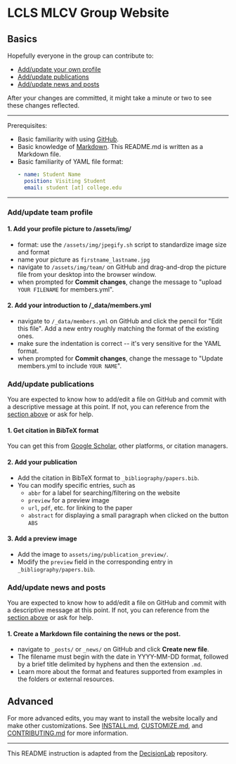 # LCLS MLCV Group Website

## Basics

Hopefully everyone in the group can contribute to:

- [Add/update your own profile](#addupdate-team-profile)
- [Add/update publications](#addupdate-publications)
- [Add/update news and posts](#addupdate-news-and-posts)

After your changes are committed, it might take a minute or two to see these changes reflected.

---

Prerequisites:

- Basic familiarity with using [GitHub](https://docs.github.com/en/get-started).
- Basic knowledge of [Markdown](https://github.com/adam-p/markdown-here/wiki/Markdown-Cheatsheet). This README.md is written as a Markdown file.
- Basic familiarity of YAML file format:
  ```yaml
  - name: Student Name
    position: Visiting Student
    email: student [at] college.edu
  ```

---

### Add/update team profile

#### 1. Add your profile picture to /assets/img/

- format: use the `/assets/img/jpegify.sh` script to standardize image size and format
- name your picture as `firstname_lastname.jpg`
- navigate to `/assets/img/team/` on GitHub and drag-and-drop the picture file from your desktop into the browser window.
- when prompted for **Commit changes**, change the message to "upload `YOUR FILENAME` for members.yml".

#### 2. Add your introduction to /\_data/members.yml

- navigate to `/_data/members.yml` on GitHub and click the pencil for "Edit this file". Add a new entry roughly
  matching the format of the existing ones.
- make sure the indentation is correct -- it's very sensitive for the YAML format.
- when prompted for **Commit changes**, change the message to "Update members.yml to include `YOUR NAME`".

### Add/update publications

You are expected to know how to add/edit a file on GitHub and commit with a descriptive message at this point. If not, you can reference from the [section above](#addupdate-team-profile) or ask for help.

#### 1. Get citation in BibTeX format

You can get this from [Google Scholar](https://scholar.google.com/), other platforms, or citation managers.

#### 2. Add your publication

- Add the citation in BibTeX format to `_bibliography/papers.bib`.
- You can modify specific entries, such as
  - `abbr` for a label for searching/filtering on the website
  - `preview` for a preview image
  - `url`, `pdf`, etc. for linking to the paper
  - `abstract` for displaying a small paragraph when clicked on the button `ABS`

#### 3. Add a preview image

- Add the image to `assets/img/publication_preview/`.
- Modify the `preview` field in the corresponding entry in `_bibliography/papers.bib`.

### Add/update news and posts

You are expected to know how to add/edit a file on GitHub and commit with a descriptive message at this point. If not, you can reference from the [section above](#addupdate-team-profile) or ask for help.

#### 1. Create a Markdown file containing the news or the post.

- navigate to `_posts/` or `_news/` on GitHub and click **Create new file**.
- The filename must begin with the date in YYYY-MM-DD format, followed by a brief title delimited by hyphens and then the extension `.md`.
- Learn more about the format and features supported from examples in the folders or external resources.

## Advanced

For more advanced edits, you may want to install the website locally and make other customizations. See [INSTALL.md](INSTALL.md), [CUSTOMIZE.md](CUSTOMIZE.md), and [CONTRIBUTING.md](CONTRIBUTING.md) for more information.

---

This README instruction is adapted from the [DecisionLab](https://github.com/winstonchiong/decisionlabucsf.github.io) repository.
